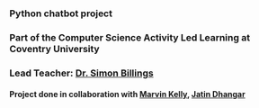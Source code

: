 ### Python chatbot project
### Part of the Computer Science Activity Led Learning at Coventry University
### Lead Teacher: [Dr. Simon Billings](https://www.coventry.ac.uk/life-on-campus/staff-directory/engineering-environment-and-computing/dr-simon-billings/)


#### Project done in collaboration with [Marvin Kelly](https://github.com/kantonio75), [Jatin Dhangar](https://github.com/Jxtin21)
